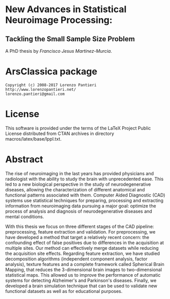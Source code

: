 # New Advances in Statistical Neuroimage Processing: 
## Tackling the Small Sample Size Problem

A PhD thesis by *Francisco Jesus Martinez-Murcia*. 

# ArsClassica package

    Copyright (c) 2008-2017 Lorenzo Pantieri
    http://www.lorenzopantieri.net/
    lorenzo.pantieri@gmail.com


# License

This software is provided under the terms of the LaTeX Project Public License distributed from CTAN archives in directory macros/latex/base/lppl.txt.


# Abstract

The rise of neuroimaging in the last years has provided physicians and radiologist with the ability to study the brain with unprecedented ease. This led to a new biological perspective in the study of neurodegenerative diseases, allowing the characterization of different anatomical and functional patterns associated with them. Computer Aided Diagnostic (CAD) systems use statistical techniques for preparing, processing and extracting information from neuroimaging data pursuing a major goal: optimize the process of analysis and diagnosis of neurodegenerative diseases and mental conditions.

With this thesis we focus on three different stages of the CAD pipeline: preprocessing, feature extraction and validation. For preprocessing, we have developed a method that target a relatively recent concern: the confounding effect of false positives due to differences in the acquisition at multiple sites. Our method can effectively merge datasets while reducing the acquisition site effects. Regarding feature extraction, we have studied decomposition algorithms (independent component analysis, factor analysis), texture features and a complete framework called Spherical Brain Mapping, that reduces the 3-dimensional brain images to two-dimensional statistical maps. This allowed us to improve the performance of automatic systems for detecting Alzheimer's and Parkinson's diseases. Finally, we developed a brain simulation technique that can be used to validate new functional datasets as well as for educational purposes. 



